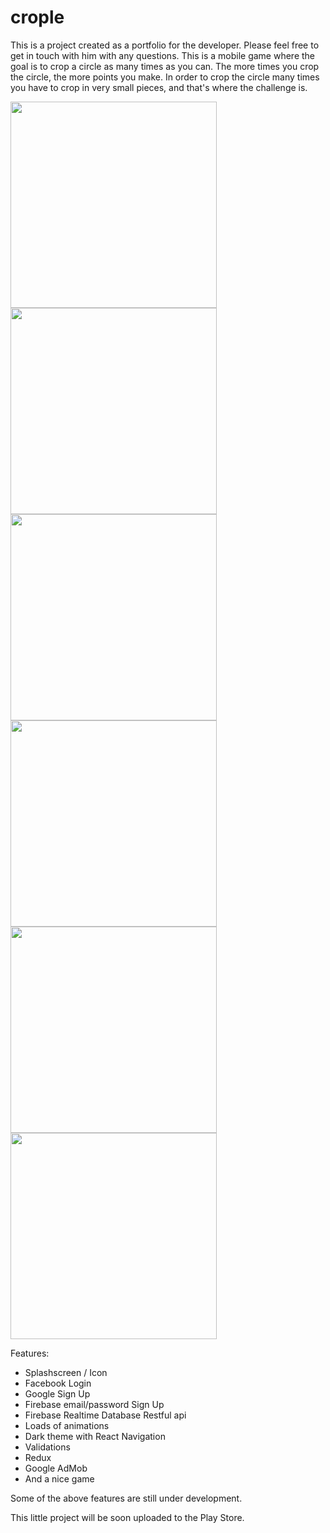 # crople

This is a project created as a portfolio for the developer. Please feel free to get in touch with him with any questions.
This is a mobile game where the goal is to crop a circle as many times as you can. The more times you crop the circle, the more points you make.
In order to crop the circle many times you have to crop in very small pieces, and that's where the challenge is.

<div>
  <img src="https://firebasestorage.googleapis.com/v0/b/crople-b1e7a.appspot.com/o/image01.jpeg?alt=media" height="330" />
  <img src="https://firebasestorage.googleapis.com/v0/b/crople-b1e7a.appspot.com/o/image02.jpeg?alt=media" height="330" />
  <img src="https://firebasestorage.googleapis.com/v0/b/crople-b1e7a.appspot.com/o/image03.jpeg?alt=media" height="330" /></br>
  <img src="https://firebasestorage.googleapis.com/v0/b/crople-b1e7a.appspot.com/o/image04.jpeg?alt=media" height="330" />
  <img src="https://firebasestorage.googleapis.com/v0/b/crople-b1e7a.appspot.com/o/image05.jpeg?alt=media" height="330" />
  <img src="https://firebasestorage.googleapis.com/v0/b/crople-b1e7a.appspot.com/o/image06.jpeg?alt=media" height="330" />
</div>
</n>

Features:

- Splashscreen / Icon
- Facebook Login
- Google Sign Up
- Firebase email/password Sign Up
- Firebase Realtime Database Restful api
- Loads of animations
- Dark theme with React Navigation
- Validations
- Redux
- Google AdMob
- And a nice game

Some of the above features are still under development.

This little project will be soon uploaded to the Play Store.

